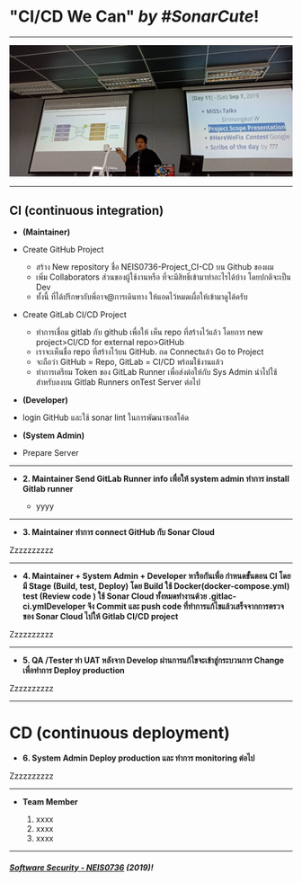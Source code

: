 # **"CI/CD We Can"** *by #SonarCute*!
---

![](ScopePresentation.jpg "by Khun Ardnarong Boonkerd")

---

## **CI (continuous integration)**

* **(Maintainer)**

* Create GitHub Project
	- สร้าง New repository ชื่อ NEIS0736-Project_CI-CD บน Github ของผม
	- เพิ่ม Collaborators ส่วนของผู้ใช้งานหรือ ที่จะมีสิทธิ์เข้ามาทำอะไรได้บ้าง โดยปกติจะเป็น Dev
	- ทั้งนี้ ที่ได้ปรึกษากับพี่อาจ@การเดินทาง  ให้แอดไว้หมดเผื่อให้เข้ามาดูได้ครับ
* Create GitLab CI/CD Project
	- ทำการเชื่อม gitlab กับ github เพื่อให้ เห็น repo  ที่สร้างไว้แล้ว โดยการ new project>CI/CD for external repo>GitHub
	- เราจะเห็นชื่อ repo ที่สร้างไว้บน GitHub. กด Connectแล้ว Go to Project
	- จะถือว่า GitHub = Repo, GitLab = CI/CD พร้อมใช้งานแล้ว
	- ทำการเตรียม Token ของ GitLab Runner  เพื่อส่งต่อให้กับ Sys Admin นำไปใช้สำหรับลงบน Gitlab Runners onTest Server ต่อไป
* **(Developer)**

* login GitHub และใช้ sonar lint ในการพัฒนาซอสโค้ด

* **(System Admin)**

* Prepare Server

---

* **2. Maintainer Send GitLab Runner info เพื่อให้ system admin ทำการ install Gitlab runner**

	* yyyy

---

* **3. Maintainer ทำการ connect GitHub กับ Sonar Cloud**

Zzzzzzzzzz

---

* **4. Maintainer + System Admin + Developer หารือกันเพื่อ กำหนดขั้นตอน CI โดยมี Stage (Build, test, Deploy) โดย Build ใช้ Docker(docker-compose.yml) test (Review code ) ใช้ Sonar Cloud ทั้งหมดทำงานด้วย .gitlac-ci.ymlDeveloper จึง Commit และ push code ที่ทำการแก้ไขแล้วเสร็จจากการตรวจของ Sonar Cloud ไปให้ Gitlab CI/CD project**

Zzzzzzzzzz

---

* **5. QA /Tester ทำ UAT หลังจาก Develop ผ่านการแก้ไขจะเข้าสู่กระบวนการ Change เพื่อทำการ Deploy production**

Zzzzzzzzzz

---
# **CD (continuous deployment)**

* **6. System Admin Deploy production และ ทำการ monitoring ต่อไป**

Zzzzzzzzzz

---
* **Team Member**

	1. xxxx
	1. xxxx
	1. xxxx

---

##### **[Software Security - NEIS0736](../) (2019)**!
